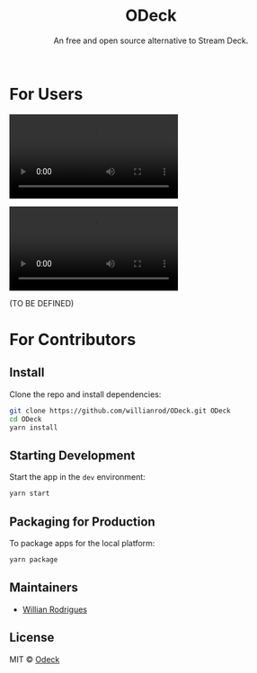 

<div align="center">
  <h1>ODeck</h1>
  <p>
    An free and open source alternative to Stream Deck.
  </p>
</div>
<br>

# For Users

![](./.media/deck.mp4)

![](./.media/admin.webm)

(TO BE DEFINED)

# For Contributors

## Install

Clone the repo and install dependencies:

```bash
git clone https://github.com/willianrod/ODeck.git ODeck
cd ODeck
yarn install
```

## Starting Development

Start the app in the `dev` environment:

```bash
yarn start
```

## Packaging for Production

To package apps for the local platform:

```bash
yarn package
```

## Maintainers

- [Willian Rodrigues](https://github.com/WillianRod)

## License

MIT © [Odeck](https://github.com/WillianRod/ODeck)
